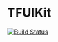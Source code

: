 # TFUIKit

[![Build Status](https://travis-ci.org/TriforkKRK/TFUIKit.svg?branch=master)](https://travis-ci.org/TriforkKRK/TFUIKit)
